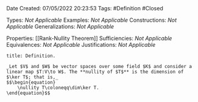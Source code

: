 <br />
<br />

Date Created: 07/05/2022 20:23:53
Tags: #Definition #Closed

Types: _Not Applicable_
Examples: _Not Applicable_
Constructions: _Not Applicable_
Generalizations: _Not Applicable_

Properties: [[Rank-Nullity Theorem]]
Sufficiencies: _Not Applicable_
Equivalences: _Not Applicable_
Justifications: _Not Applicable_

``` ad-Definition
title: Definition.

_Let $V$ and $W$ be vector spaces over some field $K$ and consider a linear map $T:V\to W$. The **nullity of $T$** is the dimension of $\ker T$; that is,_
$$\begin{equation}
    \nullity T\coloneqq\dim\ker T.
\end{equation}$$

```
